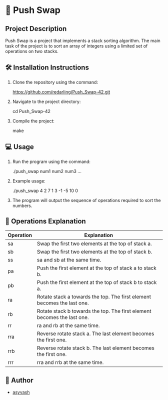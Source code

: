 # 🚀 Push Swap

## Project Description
Push Swap is a project that implements a stack sorting algorithm. The main task of the project is to sort an array of integers using a limited set of operations on two stacks.

## 🛠️ Installation Instructions
1. Clone the repository using the command:
   
      https://github.com/redarling/Push_Swap-42.git

2. Navigate to the project directory:

      cd Push_Swap-42 

3. Compile the project:

      make

## 💻 Usage
1. Run the program using the command:

      ./push_swap num1 num2 num3 ...

2. Example usage:

      ./push_swap 4 2 7 1 3 -1 -5 10 0

3. The program will output the sequence of operations required to sort the numbers.

## 📄 Operations Explanation
| Operation | Explanation                                 |
|-----------|---------------------------------------------|
| sa        | Swap the first two elements at the top of stack a. |
| sb        | Swap the first two elements at the top of stack b. |
| ss        | sa and sb at the same time.                  |
| pa        | Push the first element at the top of stack a to stack b. |
| pb        | Push the first element at the top of stack b to stack a. |
| ra        | Rotate stack a towards the top. The first element becomes the last one. |
| rb        | Rotate stack b towards the top. The first element becomes the last one. |
| rr        | ra and rb at the same time.                  |
| rra       | Reverse rotate stack a. The last element becomes the first one. |
| rrb       | Reverse rotate stack b. The last element becomes the first one. |
| rrr       | rra and rrb at the same time.                |

## 📝 Author
- [asyvash](https://github.com/redarling)
